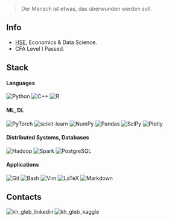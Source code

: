 > Der Mensch ist etwas, das überwunden werden soll.

## Info
* [HSE](https://www.hse.ru/en/), Economics & Data Science. 
* CFA Level I Passed.

## Stack
#### Languages
![Python](https://img.shields.io/badge/Python-3776AB?style=flat-square&logo=python&logoColor=white)
![C++](https://img.shields.io/badge/C%2B%2B-00599C?style=flat-square&logo=c%2B%2B&logoColor=white)
![R](https://img.shields.io/badge/-276DC3?style=flat-square&logo=r&logoColor=white)

#### ML, DL
![PyTorch](https://img.shields.io/badge/PyTorch-%23EE4C2C.svg?style=flat-square&logo=PyTorch&logoColor=white)
![scikit-learn](https://img.shields.io/badge/Scikit--Learn-%23F7931E.svg?style=flat-square&logo=scikit-learn&logoColor=white)
![NumPy](https://img.shields.io/badge/NumPy-%23013243.svg?style=flat-square&logo=numpy&logoColor=white)
![Pandas](https://img.shields.io/badge/Pandas-%23150458.svg?style=flat-square&logo=pandas&logoColor=white)
![SciPy](https://img.shields.io/badge/SciPy-%230C55A5.svg?style=flat-square&logo=scipy&logoColor=%white)
![Plotly](https://img.shields.io/badge/Plotly-%233F4F75.svg?style=flat-square&logo=plotly&logoColor=white)

#### Distributed Systems, Databases
![Hadoop](https://img.shields.io/badge/Apache%20Hadoop-017CEE?style=flat-square&logo=Apache%20Hadoop&logoColor=white)
![Spark](https://img.shields.io/badge/Apache_Spark-FFFFFF?style=flat-square&logo=apachespark&logoColor=#E35A16)
![PostgreSQL](https://img.shields.io/badge/PostgreSQL-316192?style=flat-square&logo=postgresql&logoColor=white)

#### Applications
![Git](https://img.shields.io/badge/Git-%23F05033.svg?style=flat-square&logo=git&logoColor=white)
![Bash](https://img.shields.io/badge/Bash-121011?style=flat-square&logo=gnu-bash&logoColor=white)
![Vim](https://img.shields.io/badge/-Vim-019733?logoColor=white&style=flat-square&logo=vim)
![LaTeX](https://img.shields.io/badge/LaTeX-%23008080.svg?style=flat-square&logo=latex&logoColor=white)
![Markdown](https://img.shields.io/badge/Markdown-%23000000.svg?style=flat-square&logo=markdown&logoColor=white)

## Contacts
<p align = "left">
  <a href="https://www.linkedin.com/in/khaykingleb">
      <img align="left" alt="kh_gleb_linkedin" src="https://img.shields.io/badge/LinkedIn-%230077B5.svg?style=flat-square&logo=linkedin&logoColor=white"/>
  </a>
  <a href="https://www.kaggle.com/glebkhaykin">
      <img align="left"  alt="kh_gleb_kaggle" src="https://img.shields.io/badge/Kaggle-20BEFF?style=flat-square&logo=Kaggle&logoColor=white"/>
  </a>
</p> 
